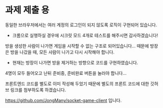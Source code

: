 # 과제 제출 용 

동일한 브라우저에서는 여러 계정의 로그인이 되지 않도록 로직이 구현되어 있습니다.
- 크롬으로 실행하실 경우에 시크릿 모드 4개로 테스트를 해주시면 감사하겠습니다!

방을 생성한 사람이 나가면 게임을 시작할 수 없는 구조로 되어있습니다... 
때문에 방장은 방을 나갔을 때, 모든 사람이 나가고 다시 시작해야 합니다.

- 현재는 방장이 나가면 방을 제거하는 방향으로 코드를 구현하였습니다.

4명이 모두 들어오고 난뒤 준비중, 준비완료 버튼을 눌러야 합니다...

프론트엔드 코드를 별도로 이미 작성해 두었기 때문에 별도의 프론트 코드에 대한 깃허브 링크를 첨부하도록 하겠습니다.

https://github.com/JongMany/socket-game-client
입니다.
